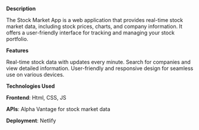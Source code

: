 ****Description****

The Stock Market App is a web application that provides real-time stock market data, including stock prices, charts, and company information. 
It offers a user-friendly interface for tracking and managing your stock portfolio.

**Features**

Real-time stock data with updates every minute.
Search for companies and view detailed information.
User-friendly and responsive design for seamless use on various devices.

**Technologies Used**

**Frontend**: Html, CSS, JS

**APIs**: Alpha Vantage for stock market data

**Deployment**: Netlify
